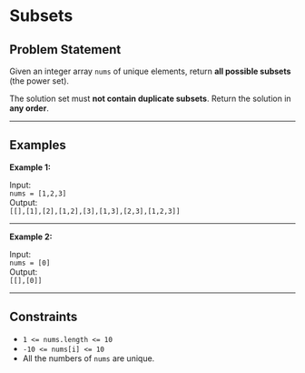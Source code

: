 # Subsets

## Problem Statement

Given an integer array `nums` of unique elements, return **all possible subsets** (the power set).

The solution set must **not contain duplicate subsets**. Return the solution in **any order**.

---

## Examples

**Example 1:**

Input:  
`nums = [1,2,3]`  
Output:  
`[[],[1],[2],[1,2],[3],[1,3],[2,3],[1,2,3]]`

---

**Example 2:**

Input:  
`nums = [0]`  
Output:  
`[[],[0]]`

---

## Constraints

- `1 <= nums.length <= 10`
- `-10 <= nums[i] <= 10`
- All the numbers of `nums` are unique.
